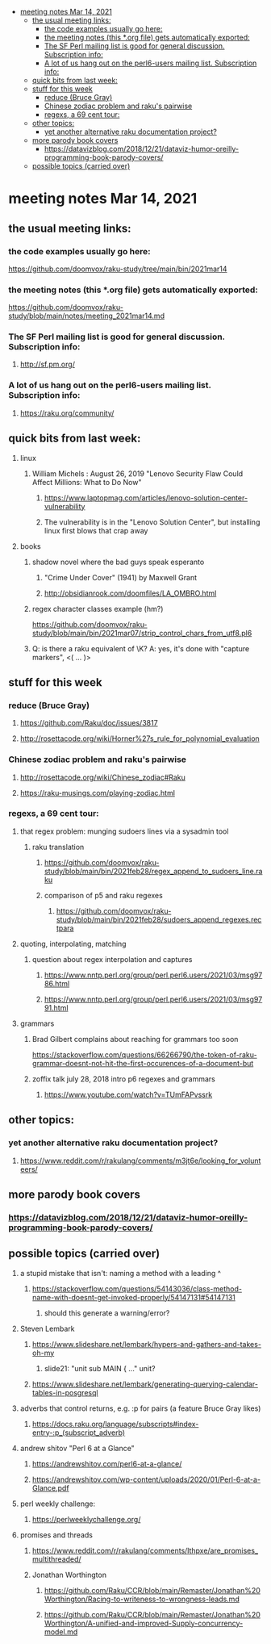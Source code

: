 - [meeting notes Mar 14, 2021](#org007f8ab)
  - [the usual meeting links:](#org26debe2)
    - [the code examples usually go here:](#org379c3fb)
    - [the meeting notes (this \*.org file) gets automatically exported:](#orga04d0b2)
    - [The SF Perl mailing list is good for general discussion.  Subscription info:](#org1d6c8d5)
    - [A lot of us hang out on the perl6-users mailing list.  Subscription info:](#org335eb7e)
  - [quick bits from last week:](#org57815d8)
  - [stuff for this week](#orgde15b2b)
    - [reduce (Bruce Gray)](#org30fd7d6)
    - [Chinese zodiac problem and raku's pairwise](#orge24a7ed)
    - [regexs, a 69 cent tour:](#org740a5e6)
  - [other topics:](#orge76cac4)
    - [yet another alternative raku documentation project?](#org6ff6d62)
  - [more parody book covers](#orgede4957)
    - [<https://datavizblog.com/2018/12/21/dataviz-humor-oreilly-programming-book-parody-covers/>](#org8f38dc5)
  - [possible topics (carried over)](#org4557a8e)


<a id="org007f8ab"></a>

# meeting notes Mar 14, 2021


<a id="org26debe2"></a>

## the usual meeting links:


<a id="org379c3fb"></a>

### the code examples usually go here:

<https://github.com/doomvox/raku-study/tree/main/bin/2021mar14>


<a id="orga04d0b2"></a>

### the meeting notes (this \*.org file) gets automatically exported:

<https://github.com/doomvox/raku-study/blob/main/notes/meeting_2021mar14.md>


<a id="org1d6c8d5"></a>

### The SF Perl mailing list is good for general discussion.  Subscription info:

1.  <http://sf.pm.org/>


<a id="org335eb7e"></a>

### A lot of us hang out on the perl6-users mailing list.  Subscription info:

1.  <https://raku.org/community/>


<a id="org57815d8"></a>

## quick bits from last week:

1.  linux

    1.  William Michels : August 26, 2019 "Lenovo Security Flaw Could Affect Millions: What to Do Now"
    
        1.  <https://www.laptopmag.com/articles/lenovo-solution-center-vulnerability>
        
        2.  The vulnerability is in the "Lenovo Solution Center", but installing linux first blows that crap away

2.  books

    1.  shadow novel where the bad guys speak esperanto
    
        1.  "Crime Under Cover" (1941) by Maxwell Grant
        
        2.  <http://obsidianrook.com/doomfiles/LA_OMBRO.html>
    
    2.  regex character classes example (hm?)
    
        <https://github.com/doomvox/raku-study/blob/main/bin/2021mar07/strip_control_chars_from_utf8.pl6>
    
    3.  Q: is there a raku equivalent of \K?  A: yes, it's done with "capture markers", <( &#x2026; )>


<a id="orgde15b2b"></a>

## stuff for this week


<a id="org30fd7d6"></a>

### reduce (Bruce Gray)

1.  <https://github.com/Raku/doc/issues/3817>

2.  <http://rosettacode.org/wiki/Horner%27s_rule_for_polynomial_evaluation>


<a id="orge24a7ed"></a>

### Chinese zodiac problem and raku's pairwise

1.  <http://rosettacode.org/wiki/Chinese_zodiac#Raku>

2.  <https://raku-musings.com/playing-zodiac.html>


<a id="org740a5e6"></a>

### regexs, a 69 cent tour:

1.  that regex problem: munging sudoers lines via a sysadmin tool

    1.  raku translation
    
        1.  <https://github.com/doomvox/raku-study/blob/main/bin/2021feb28/regex_append_to_sudoers_line.raku>
        
        2.  comparison of p5 and raku regexes
        
            1.  <https://github.com/doomvox/raku-study/blob/main/bin/2021feb28/sudoers_append_regexes.rectpara>

2.  quoting, interpolating, matching

    1.  question about regex interpolation and captures
    
        1.  <https://www.nntp.perl.org/group/perl.perl6.users/2021/03/msg9786.html>
        
        2.  <https://www.nntp.perl.org/group/perl.perl6.users/2021/03/msg9791.html>

1.  grammars

    1.  Brad Gilbert complains about reaching for grammars too soon
    
        <https://stackoverflow.com/questions/66266790/the-token-of-raku-grammar-doesnt-not-hit-the-first-occurences-of-a-document-but>
    
    2.  zoffix talk july 28, 2018 intro p6 regexes and grammars
    
        1.  <https://www.youtube.com/watch?v=TUmFAPvssrk>


<a id="orge76cac4"></a>

## other topics:


<a id="org6ff6d62"></a>

### yet another alternative raku documentation project?

1.  <https://www.reddit.com/r/rakulang/comments/m3jt6e/looking_for_volunteers/>


<a id="orgede4957"></a>

## more parody book covers


<a id="org8f38dc5"></a>

### <https://datavizblog.com/2018/12/21/dataviz-humor-oreilly-programming-book-parody-covers/>


<a id="org4557a8e"></a>

## possible topics (carried over)

1.  a stupid mistake that isn't: naming a method with a leading ^

    1.  <https://stackoverflow.com/questions/54143036/class-method-name-with-doesnt-get-invoked-properly/54147131#54147131>
    
        1.  should this generate a warning/error?

2.  Steven Lembark

    1.  <https://www.slideshare.net/lembark/hypers-and-gathers-and-takes-oh-my>
    
        1.  slide21:  "unit sub MAIN { &#x2026;"  unit?
    
    2.  <https://www.slideshare.net/lembark/generating-querying-calendar-tables-in-posgresql>

3.  adverbs that control returns, e.g. :p for pairs (a feature Bruce Gray likes)

    1.  <https://docs.raku.org/language/subscripts#index-entry-:p_(subscript_adverb)>

4.  andrew shitov "Perl 6 at a Glance"

    1.  <https://andrewshitov.com/perl6-at-a-glance/>
    
    2.  <https://andrewshitov.com/wp-content/uploads/2020/01/Perl-6-at-a-Glance.pdf>

5.  perl weekly challenge:

    1.  <https://perlweeklychallenge.org/>

6.  promises and threads

    1.  <https://www.reddit.com/r/rakulang/comments/lthpxe/are_promises_multithreaded/>
    
    2.  Jonathan Worthington
    
        1.  <https://github.com/Raku/CCR/blob/main/Remaster/Jonathan%20Worthington/Racing-to-writeness-to-wrongness-leads.md>
        
        2.  <https://github.com/Raku/CCR/blob/main/Remaster/Jonathan%20Worthington/A-unified-and-improved-Supply-concurrency-model.md>
